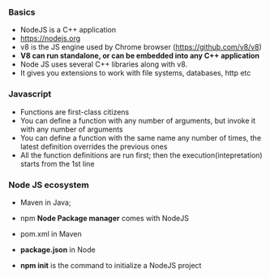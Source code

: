 ### Basics

* NodeJS is a C++ application
* https://nodejs.org
* v8 is the JS engine used by Chrome browser (https://github.com/v8/v8)
* __V8 can run standalone, or can be embedded into any C++ application__
* Node JS uses several C++ libraries along with v8.
* It gives you extensions to work with file systems, databases, http etc

### Javascript

* Functions are first-class citizens
* You can define a function with any number of arguments, but invoke it with any number of arguments
* You can define a function with the same name any number of times, the latest definition overrides the previous ones
* All the function definitions are run first; then the execution(intepretation) starts from the 1st line

### Node JS ecosystem

* Maven in Java; 
* npm __Node Package manager__ comes with NodeJS

* pom.xml in Maven
* __package.json__ in Node

* __npm init__ is the command to initialize a NodeJS project